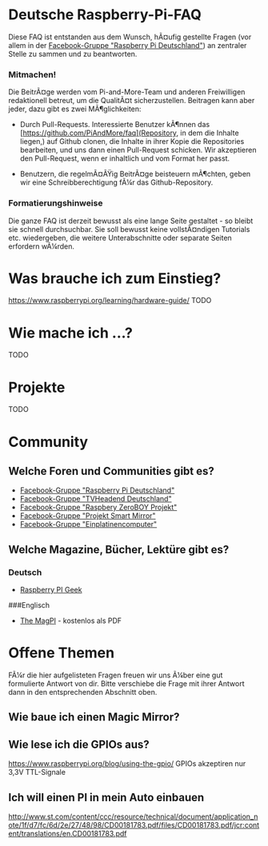 # Deutsche Raspberry-Pi-FAQ

Diese FAQ ist entstanden aus dem Wunsch, hÃ¤ufig gestellte Fragen (vor allem in der [Facebook-Gruppe "Raspberry Pi Deutschland"](https://www.facebook.com/groups/rpi.de/?ref=group_cover)) an zentraler Stelle zu sammen und zu beantworten. 

### Mitmachen!

Die BeitrÃ¤ge werden vom Pi-and-More-Team und anderen Freiwilligen redaktionell betreut, um die QualitÃ¤t sicherzustellen. Beitragen kann aber jeder, dazu gibt es zwei MÃ¶glichkeiten:

 - Durch Pull-Requests. Interessierte Benutzer kÃ¶nnen das [https://github.com/PiAndMore/faq](Repository, in dem die Inhalte liegen,) auf Github clonen, die Inhalte in ihrer Kopie die Repositories bearbeiten, und uns dann einen Pull-Request schicken. Wir akzeptieren den Pull-Request, wenn er inhaltlich und vom Format her passt.

 - Benutzern, die regelmÃ¤ÃŸig BeitrÃ¤ge beisteuern mÃ¶chten, geben wir eine Schreibberechtigung fÃ¼r das Github-Repository.

### Formatierungshinweise

Die ganze FAQ ist derzeit bewusst als eine lange Seite gestaltet - so bleibt sie schnell durchsuchbar. Sie soll bewusst keine vollstÃ¤ndigen Tutorials etc. wiedergeben, die weitere Unterabschnitte oder separate Seiten erfordern wÃ¼rden.

# Was brauche ich zum Einstieg?
https://www.raspberrypi.org/learning/hardware-guide/
TODO

# Wie mache ich ...?

TODO

# Projekte

TODO

# Community

## Welche Foren und Communities gibt es?

 - [Facebook-Gruppe "Raspberry Pi Deutschland"](https://www.facebook.com/groups/rpi.de/?ref=group_cover)
 - [Facebook-Gruppe "TVHeadend Deutschland"](https://www.facebook.com/groups/tvheadend.de/)
 - [Facebook-Gruppe "Raspbery ZeroBOY Projekt"](https://www.facebook.com/groups/gameboyzeromod/)
 - [Facebook-Gruppe "Projekt Smart Mirror"](https://www.facebook.com/groups/248735748896945/)
 - [Facebook-Gruppe "Einplatinencomputer"](https://www.facebook.com/groups/577888222399762/)

## Welche Magazine, Bücher, Lektüre gibt es?

### Deutsch
- [Raspberry PI Geek](http://www.raspberry-pi-geek.de/Magazin) 

###Englisch

- [The MagPI](https://www.raspberrypi.org/magpi/) - kostenlos als PDF


# Offene Themen
FÃ¼r die hier aufgelisteten Fragen freuen wir uns Ã¼ber eine gut formulierte Antwort von dir. Bitte verschiebe die Frage mit ihrer Antwort dann in den entsprechenden Abschnitt oben.
## Wie baue ich einen Magic Mirror?
## Wie lese ich die GPIOs aus?
https://www.raspberrypi.org/blog/using-the-gpio/
GPIOs akzeptiren nur 3,3V TTL-Signale

## Ich will einen PI in mein Auto einbauen
http://www.st.com/content/ccc/resource/technical/document/application_note/1f/d7/fc/6d/2e/27/48/98/CD00181783.pdf/files/CD00181783.pdf/jcr:content/translations/en.CD00181783.pdf





